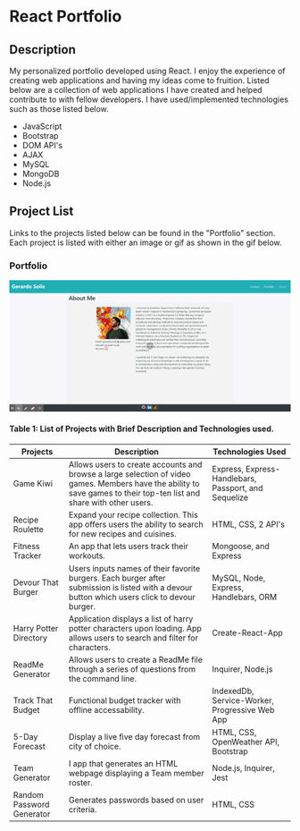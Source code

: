 # React Portfolio

## Description 

My personalized portfolio developed using React. I enjoy the experience of creating web applications and having my ideas come to fruition. Listed below are a collection of web applications I have created and helped contribute to with fellow developers. I have used/implemented technologies such as those listed below.
* JavaScript
* Bootstrap
* DOM API's
* AJAX
* MySQL
* MongoDB
* Node.js

## Project List

Links to the projects listed below can be found in the "Portfolio" section. Each project is listed with either an image or gif as shown in the gif below. 

### Portfolio 
<img src="src\utils\images\Gerardo's Portfolio.gif" alt="Portfolio">
<br>

#### Table 1: List of Projects with Brief Description and Technologies used.    

| Projects   | Description | Technologies Used |
| -----------|-------------|------------------ |
|Game Kiwi  | Allows users to create accounts and browse a large selection of video games. Members have the ability to save games to their top-ten list and share with other users.| Express, Express-Handlebars, Passport, and Sequelize    |
| Recipe Roulette  | Expand your recipe collection. This app offers users the ability to search for new recipes and cuisines.| HTML, CSS, 2 API's  |
| Fitness Tracker  | An app that lets users track their workouts.| Mongoose, and Express     |
|  Devour That Burger  | Users inputs names of their favorite burgers. Each burger after submission is listed with a devour button which users click to devour burger.| MySQL, Node, Express, Handlebars, ORM      |
| Harry Potter Directory  | Application displays a list of harry potter characters upon loading. App allows users to search and filter for characters.| Create-React-App     |
| ReadMe Generator  | Allows users to create a ReadMe file through a series of questions from the command line. | Inquirer, Node.js   |
| Track That Budget  | Functional budget tracker with offline accessability.| IndexedDb, Service-Worker, Progressive Web App     |
| 5-Day Forecast  | Display a live five day forecast from city of choice.| HTML, CSS, OpenWeather API, Bootstrap    |
| Team Generator  | I app that generates an HTML webpage displaying a Team member roster. | Node.js, Inquirer, Jest      |
| Random Password Generator  | Generates passwords based on user criteria.| HTML, CSS       |
